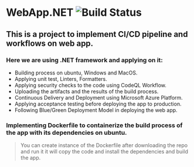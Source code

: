 # WebApp.NET ![Build Status](https://github.com/ahmedosamataha/WebApp.NET/workflows/Main_Workflow/badge.svg)
## This is a project to implement CI/CD pipeline and workflows on web app.


### Here we are using .NET framework and applying on it:
- Building process on ubuntu, Windows and MacOS.
- Applying unit test, Linters, Formatters.
- Applying security checks to the code using CodeQL Workflow.
- Uploading the artifacts and the results of the build process.
- Continuous Delivery and Deployment using Microsoft Azure Platform.
- Applying acceptance testing before deploying the app to production.
- Following Blue/Green Deployment Model in deploying the web app.


### Implementing Dockerfile to containerize the build process of the app with its dependencies on ubuntu.
> You can create instance of the Dockerfile after downloading the repo and run it it will copy the code and install the dependencies and build the app.



